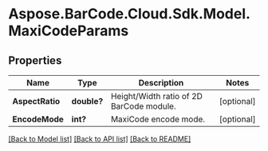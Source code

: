 # Aspose.BarCode.Cloud.Sdk.Model.MaxiCodeParams
## Properties

Name | Type | Description | Notes
------------ | ------------- | ------------- | -------------
**AspectRatio** | **double?** | Height/Width ratio of 2D BarCode module. | [optional] 
**EncodeMode** | **int?** | MaxiCode encode mode. | [optional] 

[[Back to Model list]](../README.md#documentation-for-models) [[Back to API list]](../README.md#documentation-for-api-endpoints) [[Back to README]](../README.md)

